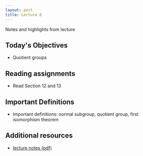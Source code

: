 ```yaml
---
layout: post
title: Lecture 8
---
```


Notes and highlights from lecture

## Today's Objectives

* Quotient groups

## Reading assignments

* Read Section 12 and 13

## Important Definitions
* Important definitions: normal subgroup, quotient group, first isomorphism theorem

## Additional resources

* <a target="_parent" href="https://wcasper.github.io/math407spring2022/extras/notes/lecture9-2022-02-24.pdf">lecture notes (pdf)</a>
